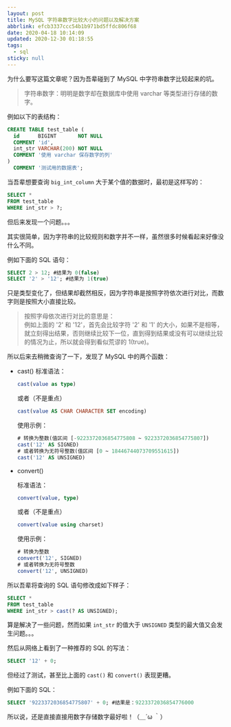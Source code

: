 ```yaml
---
layout: post
title: MySQL 字符串数字比较大小的问题以及解决方案
abbrlink: efcb3337ccc54b1b971bd5ffdc806f68
date: 2020-04-18 10:14:09
updated: 2020-12-30 01:18:55
tags:
  - sql
sticky: null
---
```


为什么要写这篇文章呢？因为吾辈碰到了 MySQL 中字符串数字比较起来的坑。

> 字符串数字：明明是数字却在数据库中使用 varchar 等类型进行存储的数字。

例如以下的表结构：

```sql
CREATE TABLE test_table (
  id      BIGINT       NOT NULL
  COMMENT 'id',
  int_str VARCHAR(200) NOT NULL
  COMMENT '使用 varchar 保存数字的列'
)
  COMMENT '测试用的数据表';
```

当吾辈想要查询 `big_int_column` 大于某个值的数据时，最初是这样写的：

```sql
SELECT *
FROM test_table
WHERE int_str > ?;
```

但后来发现一个问题。。。

其实很简单，因为字符串的比较规则和数字并不一样，虽然很多时候看起来好像没什么不同。

例如下面的 SQL 语句：

```sql
SELECT 2 > 12; #结果为 0(false)
SELECT '2' > '12'; #结果为 1(true)
```

只是类型变化了，但结果却截然相反，因为字符串是按照字符依次进行对比，而数字则是按照大小直接比较。

> 按照字母依次进行对比的意思是：\
> 例如上面的 '2' 和 '12'，首先会比较字符 '2' 和 '1' 的大小，如果不是相等，就立刻得出结果，否则继续比较下一位，直到得到结果或没有可以继续比较的情况为止，所以就会得到看似荒谬的 1(true)。

所以后来去稍微查询了一下，发现了 MySQL 中的两个函数：

- cast()
  标准语法：

  ```sql
  cast(value as type)
  ```

  或者（不是重点）

  ```sql
  cast(value AS CHAR CHARACTER SET encoding)
  ```

  使用示例：

  ```sql
  # 转换为整数(值区间 [-9223372036854775808 ~ 9223372036854775807])
  cast('12' AS SIGNED)
  # 或者转换为无符号整数(值区间 [0 ~ 18446744073709551615])
  cast('12' AS UNSIGNED)
  ```

- convert()

  标准语法：

  ```sql
  convert(value, type)
  ```

  或者（不是重点）

  ```sql
  convert(value using charset)
  ```

  使用示例：

  ```sql
  # 转换为整数
  convert('12', SIGNED)
  # 或者转换为无符号整数
  convert('12', UNSIGNED)
  ```

所以吾辈将查询的 SQL 语句修改成如下样子：

```sql
SELECT *
FROM test_table
WHERE int_str > cast(? AS UNSIGNED);
```

算是解决了一些问题，然而如果 `int_str` 的值大于 `UNSIGNED` 类型的最大值又会发生问题。。。

然后从网络上看到了一种推荐的 SQL 的写法：

```sql
SELECT '12' + 0;
```

但经过了测试，甚至比上面的 `cast()` 和 `convert()` 表现更糟。

例如下面的 SQL：

```sql
SELECT '9223372036854775807' + 0; #结果是：9223372036854776000
```

所以说，还是直接直接用数字存储数字最好啦！（＿´ω ｀）
